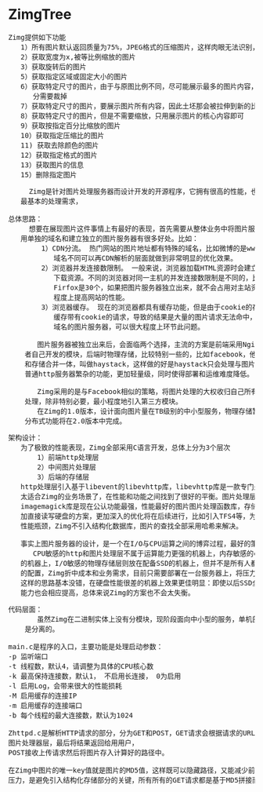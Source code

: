 # ZimgTree

<pre>
Zimg提供如下功能
   1）所有图片默认返回质量为75%，JPEG格式的压缩图片，这样肉眼无法识别，但是体积减小
   2）获取宽度为x,被等比例缩放的图片
   3）获取旋转后的图片
   5）获取指定区域或固定大小的图片
   6）获取特定尺寸的图片，由于与原图比例不同，尽可能展示最多的图片内容，缩放之后多余的部
      分需要裁掉
   7）获取特定尺寸的图片，要展示图片所有内容，因此土坯那会被拉伸到新的比例而变形
   8）获取特定尺寸的图片，但是不需要缩放，只用展示图片的核心内容即可
   9）获取按指定百分比缩放的图片
   10）获取指定压缩比的图片
   11) 获取去除颜色的图片
   12）获取指定格式的图片
   13）获取图片的信息
   15）删除指定图片
</pre>

<pre>
     Zimg是针对图片处理服务器而设计开发的开源程序，它拥有很高的性能，也满足了应用在图片方面
   最基本的处理需求，

总体思路：
     想要在展现图片这件事情上有最好的表现，首先需要从整体业务中将图片服务部分分离出来，使
   用单独的域名和建立独立的图片服务器有很多好处。比如：
        1）CDN分流。 热门网站的图片地址都有特殊的域名，比如微博的是www.sinaimg.cn等等，
           域名不同可以再CDN解析的层面就做到非常明显的优化效果。
        2）浏览器并发连接数限制。 一般来说，浏览器加载HTML资源时会建立很多的连接，并行的
           下载资源。不同的浏览器对同一主机的并发连接数限制是不同的，比如IE8是10个，
           Firfox是30个，如果把图片服务器独立出来，就不会占用对主站资源连接数的限制，一定
           程度上提高网站的性能。
        3）浏览器缓存。 现在的浏览器都具有缓存功能，但是由于cookie的存在，大部分浏览器不会
           缓存带有cookie的请求，导致的结果是大量的图片请求无法命中，只能重新下载，独立
           域名的图片服务器，可以很大程度上环节此问题。
        
       图片服务器被独立出来后，会面临两个选择，主流的方案是前端采用Nginx，中间是PHP或
    者自己开发的模块，后端时物理存储，比较特别一些的，比如facebook，他们把图片的请求处理
    和存储合并一体，叫做haystack，这样做的好是haystack只会处理与图片相关的请求，比例了
    普通http服务器繁杂的功能，更加轻量级，同时使得部署和运维难度降低。

       Zimg采用的是与Facebook相似的策略，将图片处理的大权收归自己所有，绝大部分事情由自己
    处理，除非特别必要，最小程度地引入第三方模块。
       在Zimg的1.0版本，设计面向图片量在TB级别的中小型服务，物理存储暂时不支持分布式集群，
    分布式功能将在2.0版本中完成。
</pre>

<pre>
架构设计：
   为了极致的性能表现，Zimg全部采用C语言开发，总体上分为3个层次
       1）前端http处理层
       2）中间图片处理层
       3）后端的存储层
   http处理层引入基于libevent的libevhttp库，libevhttp库是一款专门处理http请求的库，它
   太适合Zimg的业务场景了，在性能和功能之间找到了很好的平衡。图片处理层采用imagemagick库，
   imagemagick库是现在公认功能最强，性能最好的图片图片处理函数库，存储层采用memcached缓存
   加直接读写硬盘的方案，更加深入的优化将在后续进行，比如引入TFS4等，为了避免数据库带来的
   性能瓶颈，Zimg不引入结构化数据库，图片的查找全部采用哈希来解决。

   事实上图片服务器的设计，是一个在I/O与CPU运算之间的博弈过程，最好的策略当然是继续拆：
      CPU敏感的http和图片处理层不属于运算能力更强的机器上，内存敏感的cache层部署于内存更大
   的机器上，I/O敏感的物理存储层则放在配备SSD的机器上，但并不是所有人都能负担得起这么奢侈
   的配置，Zimg折中成本和业务需求，目前只需要部署在一台服务器上，将压力放在CPU上，事实证明
   这样的思路基本没错，在硬盘性能很差的机器上效果更佳明显：即使以后SSD全面普及，CPU的运算
   能力也会相应提高，总体来说Zimg的方案也不会太失衡。
</pre>

<pre>
代码层面：
       虽然Zimg在二进制实体上没有分模块，现阶段面向中小型的服务，单机部署即可，但是代码上
    是分离的。

main.c是程序的入口，主要功能是处理启动参数：
-p 监听端口
-t 线程数，默认4，请调整为具体的CPU核心数
-k 最高保持连接数，默认1， 不启用长连接， 0为启用
-l 启用Log，会带来很大的性能损耗
-M 启用缓存的连接IP
-m 启用缓存的连接端口
-b 每个线程的最大连接数，默认为1024

Zhttpd.c是解析HTTP请求的部分，分为GET和POST，GET请求会根据请求的URL参数去寻找图片并转给
图片处理器层，最后将结果返回给用用户，
POST接收上传请求然后将图片存入计算好的路径中。

在Zimg中图片的唯一key值就是图片的MD5值，这样既可以隐藏路径，又能减少前端和Zimg自身的存储
压力，是避免引入结构化存储部分的关键，所有所有的GET请求都是基于MD5拼接而成的。


</pre>